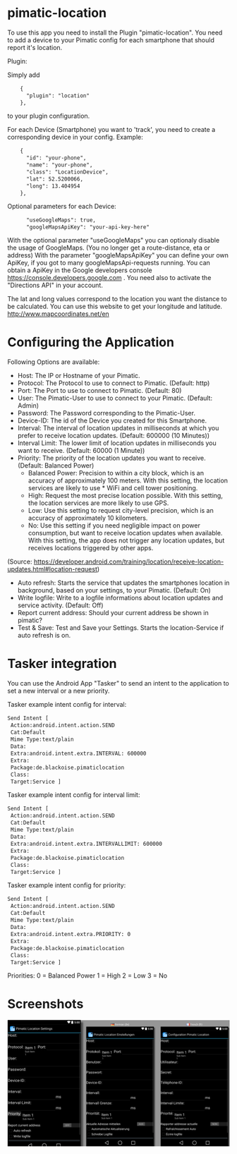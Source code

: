 # pimatic-location

To use this app you need to install the Plugin "pimatic-location".
You need to add a device to your Pimatic config for each smartphone that should report it's location.

Plugin:

Simply add 
```
    {
      "plugin": "location"
    },
```
to your plugin configuration.

For each Device (Smartphone) you want to 'track', you need to create a corresponding device in your config.
Example:
```
    {
      "id": "your-phone",
      "name": "your-phone",
      "class": "LocationDevice",
      "lat": 52.5200066,
      "long": 13.404954
    },
```

Optional parameters for each Device:
```
      "useGoogleMaps": true,
      "googleMapsApiKey": "your-api-key-here"
```
With the optional parameter "useGoogleMaps" you can optionaly disable the usage of GoogleMaps. (You no longer get a route-distance, eta or address)
With the parameter "googleMapsApiKey" you can define your own ApiKey, if you got to many googleMapsApi-requests running.
You can obtain a ApiKey in the Google developers console https://console.developers.google.com . You need also to activate the "Directions API" in your account.

The lat and long values correspond to the location you want the distance to be calculated.
You can use this website to get your longitude and latitude.
http://www.mapcoordinates.net/en

# Configuring the Application
Following Options are available:

- Host: The IP or Hostname of your Pimatic.
- Protocol: The Protocol to use to connect to Pimatic. (Default: http)
- Port: The Port to use to connect to Pimatic. (Default: 80)
- User: The Pimatic-User to use to connect to your Pimatic. (Default: Admin)
- Password: The Password corresponding to the Pimatic-User.
- Device-ID: The id of the Device you created for this Smartphone.
- Interval: The interval of location updates in milliseconds at which you prefer to receive location updates. (Default: 600000 (10 Minutes))
- Interval Limit: The lower limit of location updates in milliseconds you want to receive. (Default: 60000 (1 Minute))
- Priority: The priority of the location updates you want to receive. (Default: Balanced Power)
  * Balanced Power: Precision to within a city block, which is an accuracy of approximately 100 meters. With this setting, the location services are likely to use   * WiFi and cell tower positioning.
  * High: Request the most precise location possible. With this setting, the location services are more likely to use GPS.
  * Low: Use this setting to request city-level precision, which is an accuracy of approximately 10 kilometers.
  * No: Use this setting if you need negligible impact on power consumption, but want to receive location updates when available. With this setting, the app does not trigger any location updates, but receives locations triggered by other apps.

(Source: https://developer.android.com/training/location/receive-location-updates.html#location-request)
- Auto refresh: Starts the service that updates the smartphones location in background, based on your settings, to your Pimatic. (Default: On)
- Write logfile: Write to a logfile informations about location updates and service activity. (Default: Off)
- Report current address: Should your current address be shown in pimatic?
- Test & Save: Test and Save your Settings. Starts the location-Service if auto refresh is on.

# Tasker integration

You can use the Android App "Tasker" to send an intent to the application to set a new interval or a new priority.

Tasker example intent config for interval:
```
Send Intent [ 
 Action:android.intent.action.SEND 
 Cat:Default 
 Mime Type:text/plain 
 Data: 
 Extra:android.intent.extra.INTERVAL: 600000
 Extra: 
 Package:de.blackoise.pimaticlocation
 Class: 
 Target:Service ]
```

Tasker example intent config for interval limit:
```
Send Intent [ 
 Action:android.intent.action.SEND 
 Cat:Default 
 Mime Type:text/plain 
 Data: 
 Extra:android.intent.extra.INTERVALLIMIT: 600000
 Extra: 
 Package:de.blackoise.pimaticlocation
 Class: 
 Target:Service ]
```

Tasker example intent config for priority:
```
Send Intent [ 
 Action:android.intent.action.SEND 
 Cat:Default 
 Mime Type:text/plain 
 Data: 
 Extra:android.intent.extra.PRIORITY: 0
 Extra: 
 Package:de.blackoise.pimaticlocation
 Class: 
 Target:Service ]
```

Priorities:
0 = Balanced Power
1 = High
2 = Low
3 = No

# Screenshots
![Settings Window](https://raw.githubusercontent.com/Oitzu/pimatic-location/master/Android/screenshots/2015-02-06%2012.05.59.png)